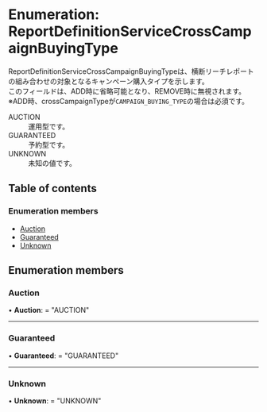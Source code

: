 # Enumeration: ReportDefinitionServiceCrossCampaignBuyingType


<div lang=\"ja\">   ReportDefinitionServiceCrossCampaignBuyingTypeは、横断リーチレポートの組み合わせの対象となるキャンペーン購入タイプを示します。<br>   このフィールドは、ADD時に省略可能となり、REMOVE時に無視されます。<br>   ※ADD時、crossCampaignTypeが<code>CAMPAIGN_BUYING_TYPE</code>の場合は必須です。 </div>  <dl class=term>   <dt class=\"term__item\">AUCTION</dt>   <dd class=\"term__desc\"><span lang=\"ja\">運用型です。</span></dd>   <dt class=\"term__item\">GUARANTEED</dt>   <dd class=\"term__desc\"><span lang=\"ja\">予約型です。</span></dd>   <dt class=\"term__item\">UNKNOWN</dt>   <dd class=\"term__desc\"><span lang=\"ja\">未知の値です。</span></dd> </dl>

## Table of contents

### Enumeration members

- [Auction](reportdefinitionservicecrosscampaignbuyingtype.md#auction)
- [Guaranteed](reportdefinitionservicecrosscampaignbuyingtype.md#guaranteed)
- [Unknown](reportdefinitionservicecrosscampaignbuyingtype.md#unknown)

## Enumeration members

### Auction

• **Auction**: = "AUCTION"

___

### Guaranteed

• **Guaranteed**: = "GUARANTEED"

___

### Unknown

• **Unknown**: = "UNKNOWN"

